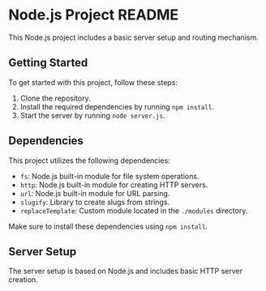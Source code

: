 # Node.js Project README

This Node.js project includes a basic server setup and routing mechanism.

## Getting Started

To get started with this project, follow these steps:

1. Clone the repository.
2. Install the required dependencies by running `npm install`.
3. Start the server by running `node server.js`.

## Dependencies

This project utilizes the following dependencies:

- `fs`: Node.js built-in module for file system operations.
- `http`: Node.js built-in module for creating HTTP servers.
- `url`: Node.js built-in module for URL parsing.
- `slugify`: Library to create slugs from strings.
- `replaceTemplate`: Custom module located in the `./modules` directory.

Make sure to install these dependencies using `npm install`.

## Server Setup

The server setup is based on Node.js and includes basic HTTP server creation.


